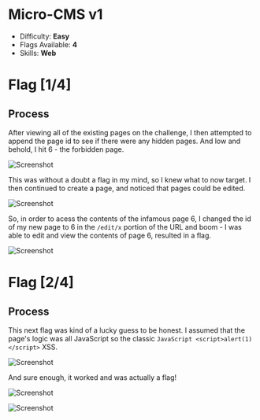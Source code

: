 # Micro-CMS v1

* Difficulty: **Easy**
* Flags Available: **4**
* Skills: **Web**

# Flag [1/4]

## Process

After viewing all of the existing pages on the challenge, I then attempted to append the page id to see if there were any hidden pages. And low and behold, I hit 6 - the forbidden page.

![Screenshot](https://i.imgur.com/qD93Eri.png)

This was without a doubt a flag in my mind, so I knew what to now target. I then continued to create a page, and noticed that pages could be edited. 

![Screenshot](https://i.imgur.com/kFNq3rq.png)

So, in order to acess the contents of the infamous page 6, I changed the id of my new page to 6 in the ```/edit/x``` portion of the URL and boom - I was able to edit and view the contents of page 6, resulted in a flag.

![Screenshot](https://i.imgur.com/v3QbMYQ.png)

# Flag [2/4]

## Process

This next flag was kind of a lucky guess to be honest. I assumed that the page's logic was all JavaScript so the classic ```JavaScript <script>alert(1)</script>``` XSS.

![Screenshot](https://i.imgur.com/v3QbMYQ.png)

And sure enough, it worked and was actually a flag!

![Screenshot](https://i.imgur.com/u8nwPbB.png)

![Screenshot](https://i.imgur.com/Jx4oj9w.png)
